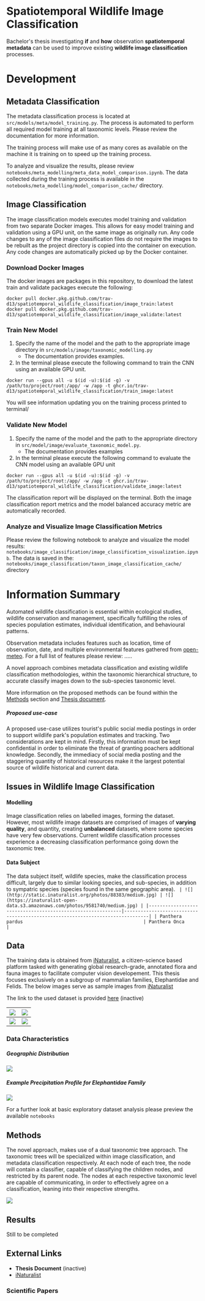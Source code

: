 # Spatiotemporal Wildlife Image Classification
Bachelor's thesis investigating **if** and **how** observation **spatiotemporal metadata** can be used to improve 
existing **wildlife image classification** processes. 

# Development
## Metadata Classification
The metadata classification process is located at `src/models/meta/model_training.py`. 
The process is automated to perform all required model training at all taxonomic levels. 
Please review the documentation for more information. 

The training process will make use of as many cores as available on the machine it is training on to 
speed up the training process. 

To analyze and visualize the results, please review `notebooks/meta_modelling/meta_data_model_comparison.ipynb`. 
The data collected during the training process is available in the `notebooks/meta_modelling/model_comparison_cache/` directory.

## Image Classification
The image classification models executes model training and validation from two separate Docker images. 
This allows for easy model training and validation using a GPU unit, on the same image as originally run. 
Any code changes to any of the image classification files do not require the images to be rebuilt as the project directory is 
copied into the container on execution. Any code changes are automatically picked up by the Docker container. 

### Download Docker Images
The docker images are packages in this repository, to download the latest train and validate packages execute the following: 
```angular2html
docker pull docker.pkg.github.com/trav-d13/spatiotemporal_wildlife_classification/image_train:latest
docker pull docker.pkg.github.com/trav-d13/spatiotemporal_wildlife_classification/image_validate:latest
```

### Train New Model
1. Specify the name of the model and the path to the appropriate image directory in `src/models/image/taxonomic_modelling.py`
   - The documentation provides examples. 
2. In the terminal please execute the following command to train the CNN using an available GPU unit.

```angular2html
docker run --gpus all -u $(id -u):$(id -g) -v /path/to/project/root:/app/ -w /app -t ghcr.io/trav-d13/spatiotemporal_wildlife_classification/train_image:latest
```
You will see information updating you on the training process printed to terminal/

### Validate New Model
1. Specify the name of the model and the path to the appropriate directory in `src/model/image/evaluate_taxonomic_model.py`. 
   - The documentation provides examples
2. In the terminal please execute the following command to evaluate the CNN model using an available GPU unit
```angular2html
docker run --gpus all -u $(id -u):$(id -g) -v /path/to/project/root:/app/ -w /app -t ghcr.io/trav-d13/spatiotemporal_wildlife_classification/validate_image:latest
```
The classification report will be displayed on the terminal. 
Both the image classification report metrics and the model balanced accuracy metric are automatically recorded.

### Analyze and Visualize Image Classification Metrics
Please review the following notebook to analyze and visualize the model results: `notebooks/image_classification/image_classification_visualization.ipynb`. 
The data is saved in the: `notebooks/image_classification/taxon_image_classification_cache/` directory



# Information Summary
Automated wildlife classification is essential within ecological studies, wildlife conservation and management, 
specifically fulfilling the roles of species population estimates, individual identification, and behavioural patterns.

Observation metadata includes features such as location, time of observation, date, and multiple environmental features 
gathered from [open-meteo](https://open-meteo.com/). For a full list of features please review: ..... 

A novel approach combines metadata classification and existing wildlife classification methodologies, within the 
taxonomic hierarchical structure, to accurate classify images down to the sub-species taxonomic level.


More information on the proposed methods can be found within the [Methods](#methods) 
section and [Thesis document](#external-links).

##### Proposed use-case
A proposed use-case utilizes tourist's public social media postings in order to support wildlife park's population 
estimates and tracking. 
Two considerations are kept in mind. Firstly, this information must be kept confidential in order to eliminate 
the threat of granting poachers additional knowledge. 
Secondly, the immediacy of social media posting and the staggering quantity of historical resources make it 
the largest potential source of wildlife historical and current data.

## Issues in Wildlife Image Classification
#### Modelling 
Image classification relies on labelled images, forming the dataset. 
However, most wildlife image datasets are comprised of images of **varying quality**, and quantity, 
creating **unbalanced** datasets, where some species have very few observations. 
Current wildlife classification processes experience a decreasing classification performance going down 
the taxonomic tree. 

#### Data Subject
The data subject itself, wildlife species, make the classification process difficult, largely due to similar looking 
species, and sub-species, in addition to sympatric species (species found in the same geographic area). 
`
| ![](http://static.inaturalist.org/photos/88383/medium.jpg) | ![](https://inaturalist-open-data.s3.amazonaws.com/photos/9581740/medium.jpg) |
|------------------------------------------------------------|-------------------------------------------------------------------------------|
| Panthera pardus                                            | Panthera Onca                                                                 |`

## Data
The training data is obtained from [iNaturalist](https://www.inaturalist.org/), a citizen-science based platform tasked with generating global research-grade, annotated flora and fauna images to facilitate computer vision developement. 
This thesis focuses exclusively on a subgroup of mammalian families, Elephantidae and Felids. 
The below images serve as sample images from [iNaturalist](https://www.inaturalist.org/)

The link to the used dataset is provided [here]() (inactive)

| ![](https://inaturalist-open-data.s3.amazonaws.com/photos/254323960/large.jpeg) | ![](https://inaturalist-open-data.s3.amazonaws.com/photos/254318111/large.jpeg) |
|--------------------------------------------------------------------------------|---------------------------------------------------------------------------------|
| ![](https://inaturalist-open-data.s3.amazonaws.com/photos/254306053/large.jpg) | ![](https://static.inaturalist.org/photos/254074172/large.jpg)                                                                           |


### Data Characteristics
##### Geographic Distribution
![](resources/readme_resources/geographic_distribution.png)

##### Example Precipitation Profile for Elephantidae Family
![](resources/readme_resources/elephant_precipitation_profile.png)

For a further look at basic exploratory dataset analysis please preview the available `notebooks`

## Methods
The novel approach, makes use of a dual taxonomic tree approach. 
The taxonomic trees will be specialized within image classification, and metadata classification respectively. 
At each node of each tree, the node will contain a classifier, capable of classifying the children nodes, and restricted
by its parent node. The nodes at each respective taxonomic level are capable of communicating, in order to effectively
agree on a classification, leaning into their respective strengths.

![](resources/readme_resources/dual_dt.png)


## Results
Still to be completed

## External Links
- **Thesis Document** (inactive)
- [iNaturalist](https://www.inaturalist.org/)

### Scientific Papers
